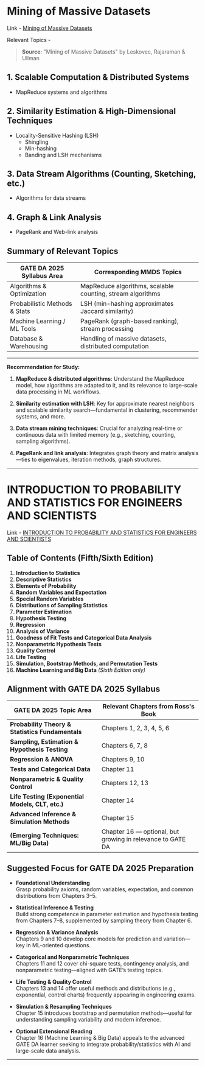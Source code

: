 # Mining of Massive Datasets

Link - [Mining of Massive Datasets](http://infolab.stanford.edu/~ullman/mmds/book.pdf)

Relevant Topics -

> **Source**: "Mining of Massive Datasets" by Leskovec, Rajaraman & Ullman

## 1. Scalable Computation & Distributed Systems

- MapReduce systems and algorithms

## 2. Similarity Estimation & High-Dimensional Techniques

- Locality-Sensitive Hashing (LSH)
  - Shingling
  - Min-hashing
  - Banding and LSH mechanisms

## 3. Data Stream Algorithms (Counting, Sketching, etc.)

- Algorithms for data streams

## 4. Graph & Link Analysis

- PageRank and Web-link analysis

## Summary of Relevant Topics

| GATE DA 2025 Syllabus Area    | Corresponding MMDS Topics                                  |
| ----------------------------- | ---------------------------------------------------------- |
| Algorithms & Optimization     | MapReduce algorithms, scalable counting, stream algorithms |
| Probabilistic Methods & Stats | LSH (min-hashing approximates Jaccard similarity)          |
| Machine Learning / ML Tools   | PageRank (graph-based ranking), stream processing          |
| Database & Warehousing        | Handling of massive datasets, distributed computation      |

---

**Recommendation for Study:**

1. **MapReduce & distributed algorithms**: Understand the MapReduce model, how algorithms are adapted to it, and its relevance to large-scale data processing in ML workflows.

2. **Similarity estimation with LSH**: Key for approximate nearest neighbors and scalable similarity search—fundamental in clustering, recommender systems, and more.

3. **Data stream mining techniques**: Crucial for analyzing real-time or continuous data with limited memory (e.g., sketching, counting, sampling algorithms).

4. **PageRank and link analysis**: Integrates graph theory and matrix analysis—ties to eigenvalues, iteration methods, graph structures.

---

# INTRODUCTION TO PROBABILITY AND STATISTICS FOR ENGINEERS AND SCIENTISTS

Link - [INTRODUCTION TO PROBABILITY AND STATISTICS FOR ENGINEERS AND SCIENTISTS](https://minerva.it.manchester.ac.uk/~saralees/statbook3.pdf)

## Table of Contents (Fifth/Sixth Edition)

1. **Introduction to Statistics**
2. **Descriptive Statistics**
3. **Elements of Probability**
4. **Random Variables and Expectation**
5. **Special Random Variables**
6. **Distributions of Sampling Statistics**
7. **Parameter Estimation**
8. **Hypothesis Testing**
9. **Regression**
10. **Analysis of Variance**
11. **Goodness of Fit Tests and Categorical Data Analysis**
12. **Nonparametric Hypothesis Tests**
13. **Quality Control**
14. **Life Testing**
15. **Simulation, Bootstrap Methods, and Permutation Tests**
16. **Machine Learning and Big Data** _(Sixth Edition only)_

## Alignment with GATE DA 2025 Syllabus

| GATE DA 2025 Topic Area                          | Relevant Chapters from Ross's Book                         |
| ------------------------------------------------ | ---------------------------------------------------------- |
| **Probability Theory & Statistics Fundamentals** | Chapters 1, 2, 3, 4, 5, 6                                  |
| **Sampling, Estimation & Hypothesis Testing**    | Chapters 6, 7, 8                                           |
| **Regression & ANOVA**                           | Chapters 9, 10                                             |
| **Tests and Categorical Data**                   | Chapter 11                                                 |
| **Nonparametric & Quality Control**              | Chapters 12, 13                                            |
| **Life Testing (Exponential Models, CLT, etc.)** | Chapter 14                                                 |
| **Advanced Inference & Simulation Methods**      | Chapter 15                                                 |
| **(Emerging Techniques: ML/Big Data)**           | Chapter 16 — optional, but growing in relevance to GATE DA |

## Suggested Focus for GATE DA 2025 Preparation

- **Foundational Understanding**  
  Grasp probability axioms, random variables, expectation, and common distributions from Chapters 3–5.

- **Statistical Inference & Testing**  
  Build strong competence in parameter estimation and hypothesis testing from Chapters 7–8, supplemented by sampling theory from Chapter 6.

- **Regression & Variance Analysis**  
  Chapters 9 and 10 develop core models for prediction and variation—key in ML-oriented questions.

- **Categorical and Nonparametric Techniques**  
  Chapters 11 and 12 cover chi-square tests, contingency analysis, and nonparametric testing—aligned with GATE’s testing topics.

- **Life Testing & Quality Control**  
  Chapters 13 and 14 offer useful methods and distributions (e.g., exponential, control charts) frequently appearing in engineering exams.

- **Simulation & Resampling Techniques**  
  Chapter 15 introduces bootstrap and permutation methods—useful for understanding sampling variability and modern inference.

- **Optional Extensional Reading**  
  Chapter 16 (Machine Learning & Big Data) appeals to the advanced GATE DA learner seeking to integrate probability/statistics with AI and large-scale data analysis.

---
